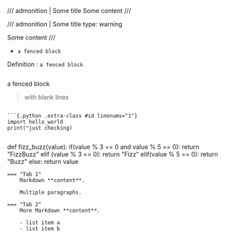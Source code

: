 /// admonition | Some title
Some content
///

/// admonition | Some title
    type: warning

Some content 
///

- &#32;
    ```
    a fenced block
    ```

Definition
: &#32;
    ```
    a fenced block
    ```
> ```
  a fenced block

> with blank lines
  ```

```{.python .extra-class #id linenums="1"}
import hello_world
print("just checking)
```
>``` python3
def fizz_buzz(value):
    if(value % 3 == 0 and value % 5 == 0):
        return "FizzBuzz"
    elif (value % 3 == 0):
        return "Fizz"
    elif(value % 5 == 0):
        return "Buzz"
    else:
        return value
```
=== "Tab 1"
    Markdown **content**.

    Multiple paragraphs.

=== "Tab 2"
    More Markdown **content**.

    - list item a
    - list item b
